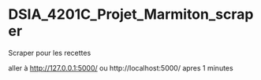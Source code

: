 # DSIA_4201C_Projet_Marmiton_scraper
Scraper pour les recettes 

aller à http://127.0.0.1:5000/ ou http://localhost:5000/ apres 1 minutes 
